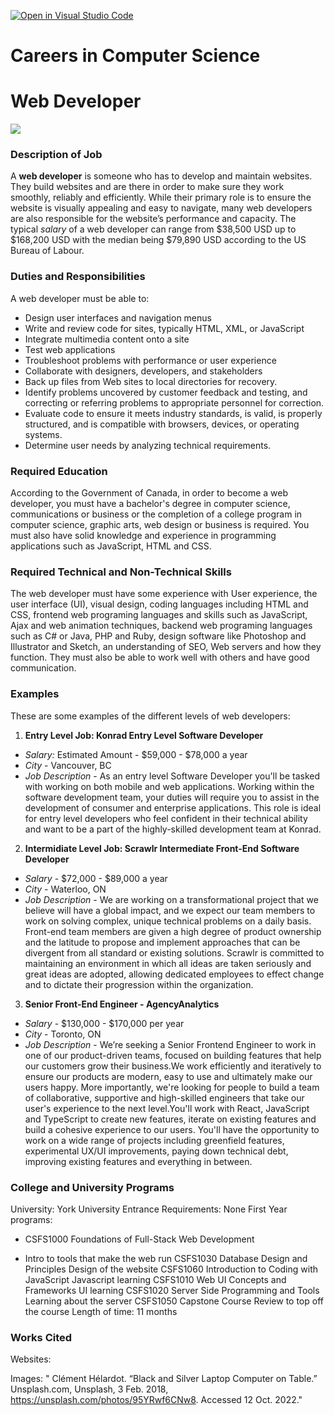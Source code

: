 [![Open in Visual Studio Code](https://classroom.github.com/assets/open-in-vscode-c66648af7eb3fe8bc4f294546bfd86ef473780cde1dea487d3c4ff354943c9ae.svg)](https://classroom.github.com/online_ide?assignment_repo_id=8805027&assignment_repo_type=AssignmentRepo)
# Careers in Computer Science

# Web Developer 
<img src="https://images.unsplash.com/photo-1517694712202-14dd9538aa97?ixlib=rb-1.2.1&ixid=MnwxMjA3fDB8MHxwaG90by1wYWdlfHx8fGVufDB8fHx8&auto=format&fit=crop&w=870&q=80">

### Description of Job
A **web developer** is someone who has to develop and maintain websites. They build websites and are there in order to make sure they work smoothly, reliably and efficiently. While their primary role is to ensure the website is visually appealing and easy to navigate, many web developers are also responsible for the website’s performance and capacity. The typical _salary_ of a web developer can range from $38,500 USD up to $168,200 USD with the median being $79,890 USD according to the US Bureau of Labour.
### Duties and Responsibilities
A web developer must be able to:
* Design user interfaces and navigation menus
* Write and review code for sites, typically HTML, XML, or JavaScript
* Integrate multimedia content onto a site
* Test web applications
* Troubleshoot problems with performance or user experience
* Collaborate with designers, developers, and stakeholders
* Back up files from Web sites to local directories for recovery.
* Identify problems uncovered by customer feedback and testing, and correcting or referring problems to appropriate personnel for correction.
* Evaluate code to ensure it meets industry standards, is valid, is properly structured, and is compatible with browsers, devices, or operating systems.
* Determine user needs by analyzing technical requirements.
### Required Education
According to the Government of Canada, in order to become a web developer, you must have a bachelor's degree in computer science, communications or business or the completion of a college program in computer science, graphic arts, web design or business is required. You must also have solid knowledge and experience in programming applications such as JavaScript, HTML and CSS.
### Required Technical and Non-Technical Skills
The web developer must have some experience with User experience, the user interface (UI), visual design, coding languages including HTML and CSS, frontend web programing languages and skills such as JavaScript, Ajax and web animation techniques, backend web programing languages such as C# or Java, PHP and Ruby,
design software like Photoshop and Illustrator and Sketch, an understanding of SEO, Web servers and how they function. They must also be able to work well with others and have good communication.
### Examples
These are some examples of the different levels of web developers:
1. __Entry Level Job: Konrad Entry Level Software Developer__
* *Salary:* Estimated Amount - $59,000 - $78,000 a year
* *City* - Vancouver, BC
* *Job Description* - As an entry level Software Developer you'll be tasked with working on both mobile and web applications. Working within the software development team, your duties will require you to assist in the development of consumer and enterprise applications. This role is ideal for entry level developers who feel confident in their technical ability and want to be a part of the highly-skilled development team at Konrad.
2. __Intermidiate Level Job: Scrawlr Intermediate Front-End Software Developer__ 
* _Salary_ - $72,000 - $89,000 a year
* _City_ - Waterloo, ON
* _Job Description_ - We are working on a transformational project that we believe will have a global impact, and we expect our team members to work on solving complex, unique technical problems on a daily basis. Front-end team members are given a high degree of product ownership and the latitude to propose and implement approaches that can be divergent from all standard or existing solutions.
Scrawlr is committed to maintaining an environment in which all ideas are taken seriously and great ideas are adopted, allowing dedicated employees to effect change and to dictate their progression within the organization.
3. __Senior Front-End Engineer - AgencyAnalytics__
* _Salary_ - $130,000 - $170,000 per year
* _City_ - Toronto, ON
* _Job Description_ - We’re seeking a Senior Frontend Engineer to work in one of our product-driven teams, focused on building features that help our customers grow their business.We work efficiently and iteratively to ensure our products are modern, easy to use and ultimately make our users happy. More importantly, we're looking for people to build a team of collaborative, supportive and high-skilled engineers that take our user's experience to the next level.You'll work with React, JavaScript and TypeScript to create new features, iterate on existing features and build a cohesive experience to our users. You'll have the opportunity to work on a wide range of projects including greenfield features, experimental UX/UI improvements, paying down technical debt, improving existing features and everything in between.
### College and University Programs
University: York University
Entrance Requirements: None
First Year programs: 
* CSFS1000 Foundations of Full-Stack Web Development
+ Intro to tools that make the web run
CSFS1030 Database Design and Principles
Design of the website
CSFS1060 Introduction to Coding with JavaScript
Javascript learning 
CSFS1010 Web UI Concepts and Frameworks
UI learning 
CSFS1020 Server Side Programming and Tools
Learning about the server
CSFS1050 Capstone Course
Review to top off the course
Length of time: 11 months

### Works Cited 
Websites:

Images: 
" Clément Hélardot. “Black and Silver Laptop Computer on Table.” Unsplash.com, Unsplash, 3 Feb. 2018, https://unsplash.com/photos/95YRwf6CNw8. Accessed 12 Oct. 2022." 

‌